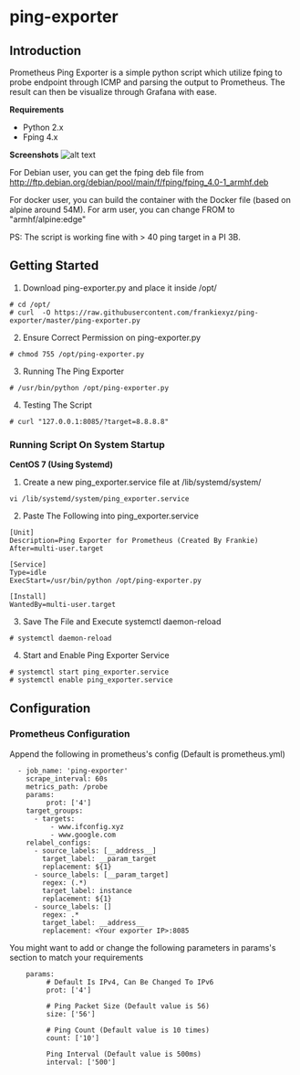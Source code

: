 # ping-exporter

## Introduction

Prometheus Ping Exporter is a simple python script which utilize fping to probe endpoint through ICMP and parsing the output to Prometheus. The result can then be visualize through Grafana with ease.

**Requirements**
- Python 2.x
- Fping 4.x

**Screenshots**
![alt text](https://raw.githubusercontent.com/frankiexyz/ping-exporter/master/ping.png)

For Debian user, you can get the fping deb file from http://ftp.debian.org/debian/pool/main/f/fping/fping_4.0-1_armhf.deb

For docker user, you can build the container with the Docker file (based on alpine around 54M). For arm user, you can change FROM to "armhf/alpine:edge"

PS: The script is working fine with > 40 ping target in a PI 3B.

## Getting Started

1. Download ping-exporter.py and place it inside /opt/
```
# cd /opt/ 
# curl  -O https://raw.githubusercontent.com/frankiexyz/ping-exporter/master/ping-exporter.py
```

2. Ensure Correct Permission on ping-exporter.py
```
# chmod 755 /opt/ping-exporter.py
```

3. Running The Ping Exporter
```
# /usr/bin/python /opt/ping-exporter.py
```

4. Testing The Script
```
# curl "127.0.0.1:8085/?target=8.8.8.8"
```

### Running Script On System Startup

**CentOS 7 (Using Systemd)**

1. Create a new ping_exporter.service file at /lib/systemd/system/
```
vi /lib/systemd/system/ping_exporter.service
```

2. Paste The Following into ping_exporter.service

```
[Unit]
Description=Ping Exporter for Prometheus (Created By Frankie)
After=multi-user.target

[Service]
Type=idle
ExecStart=/usr/bin/python /opt/ping-exporter.py

[Install]
WantedBy=multi-user.target
```

3. Save The File and Execute systemctl daemon-reload
```
# systemctl daemon-reload
```

4. Start and Enable Ping Exporter Service
```
# systemctl start ping_exporter.service
# systemctl enable ping_exporter.service
```

## Configuration

### Prometheus Configuration

Append the following in prometheus's config (Default is prometheus.yml)

```
  - job_name: 'ping-exporter'
    scrape_interval: 60s
    metrics_path: /probe
    params:                                         
         prot: ['4']                  
    target_groups:
      - targets:
          - www.ifconfig.xyz
          - www.google.com
    relabel_configs:
      - source_labels: [__address__]
        target_label: __param_target
        replacement: ${1}
      - source_labels: [__param_target]
        regex: (.*)
        target_label: instance
        replacement: ${1}
      - source_labels: []
        regex: .*
        target_label: __address__
        replacement: <Your exporter IP>:8085  
```

You might want to add or change the following parameters in params's section to match your requirements

```
    params:
         # Default Is IPv4, Can Be Changed To IPv6   
         prot: ['4']
         
         # Ping Packet Size (Default value is 56) 
         size: ['56']         
         
         # Ping Count (Default value is 10 times)
         count: ['10']
         
         Ping Interval (Default value is 500ms)
         interval: ['500']
```
